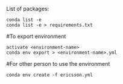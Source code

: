 List of packages:
```
conda list -e
conda list -e > requirements.txt
```
#To export environment
```
activate <environment-name>
conda env export > <environment-name>.yml
```
#For other person to use the environment
```
conda env create -f ericsson.yml
```